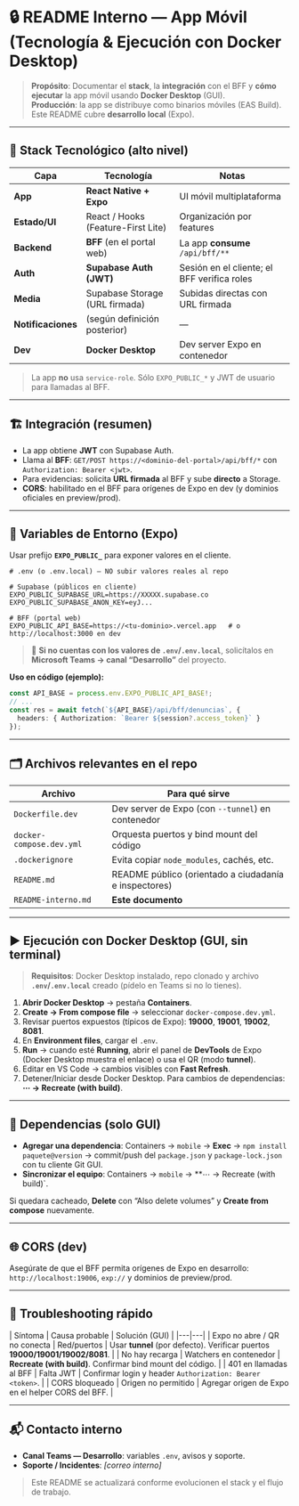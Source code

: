 # 🔒 README Interno — App Móvil (Tecnología & Ejecución con Docker Desktop)

> **Propósito**: Documentar el **stack**, la **integración** con el BFF y **cómo ejecutar** la app móvil usando **Docker Desktop** (GUI).  
> **Producción**: la app se distribuye como binarios móviles (EAS Build). Este README cubre **desarrollo local** (Expo).

---

## 🧰 Stack Tecnológico (alto nivel)

| Capa | Tecnología | Notas |
|---|---|---|
| **App** | **React Native + Expo** | UI móvil multiplataforma |
| **Estado/UI** | React / Hooks (Feature-First Lite) | Organización por features |
| **Backend** | **BFF** (en el portal web) | La app **consume** `/api/bff/**` |
| **Auth** | **Supabase Auth (JWT)** | Sesión en el cliente; el BFF verifica roles |
| **Media** | Supabase Storage (URL firmada) | Subidas directas con URL firmada |
| **Notificaciones** | (según definición posterior) | — |
| **Dev** | **Docker Desktop** | Dev server Expo en contenedor |

> La app **no** usa `service-role`. Sólo `EXPO_PUBLIC_*` y JWT de usuario para llamadas al BFF.

---

## 🏗️ Integración (resumen)

- La app obtiene **JWT** con Supabase Auth.  
- Llama al **BFF**: `GET/POST https://<dominio-del-portal>/api/bff/*` con `Authorization: Bearer <jwt>`.  
- Para evidencias: solicita **URL firmada** al BFF y sube **directo** a Storage.  
- **CORS**: habilitado en el BFF para orígenes de Expo en dev (y dominios oficiales en preview/prod).

---

## 🔐 Variables de Entorno (Expo)

Usar prefijo **`EXPO_PUBLIC_`** para exponer valores en el cliente.

```env
# .env (o .env.local) — NO subir valores reales al repo

# Supabase (públicos en cliente)
EXPO_PUBLIC_SUPABASE_URL=https://XXXXX.supabase.co
EXPO_PUBLIC_SUPABASE_ANON_KEY=eyJ...

# BFF (portal web)
EXPO_PUBLIC_API_BASE=https://<tu-dominio>.vercel.app   # o http://localhost:3000 en dev
```

> 📌 **Si no cuentas con los valores de `.env`/`.env.local`**, solicítalos en **Microsoft Teams → canal “Desarrollo”** del proyecto.

**Uso en código (ejemplo):**
```ts
const API_BASE = process.env.EXPO_PUBLIC_API_BASE!;
// ...
const res = await fetch(`${API_BASE}/api/bff/denuncias`, {
  headers: { Authorization: `Bearer ${session?.access_token}` }
});
```

---

## 🗂️ Archivos relevantes en el repo

| Archivo | Para qué sirve |
|---|---|
| `Dockerfile.dev` | Dev server de Expo (con `--tunnel`) en contenedor |
| `docker-compose.dev.yml` | Orquesta puertos y bind mount del código |
| `.dockerignore` | Evita copiar `node_modules`, cachés, etc. |
| `README.md` | README público (orientado a ciudadanía e inspectores) |
| `README-interno.md` | **Este documento** |

---

## ▶️ Ejecución con **Docker Desktop** (GUI, sin terminal)

> **Requisitos**: Docker Desktop instalado, repo clonado y archivo **`.env`/`.env.local`** creado (pídelo en Teams si no lo tienes).

1. **Abrir Docker Desktop** → pestaña **Containers**.  
2. **Create → From compose file** → seleccionar `docker-compose.dev.yml`.  
3. Revisar puertos expuestos (típicos de Expo): **19000**, **19001**, **19002**, **8081**.  
4. En **Environment files**, cargar el `.env`.  
5. **Run** → cuando esté **Running**, abrir el panel de **DevTools** de Expo (Docker Desktop muestra el enlace) o usa el QR (modo **tunnel**).  
6. Editar en VS Code → cambios visibles con **Fast Refresh**.  
7. Detener/Iniciar desde Docker Desktop. Para cambios de dependencias: **⋯ → Recreate (with build)**.

---

## 🔁 Dependencias (solo GUI)

- **Agregar una dependencia**: Containers → `mobile` → **Exec** → `npm install paquete@version` → commit/push del `package.json` y `package-lock.json` con tu cliente Git GUI.  
- **Sincronizar el equipo**: Containers → `mobile` → **⋯ → Recreate (with build)`.

Si quedara cacheado, **Delete** con “Also delete volumes” y **Create from compose** nuevamente.

---

## 🌐 CORS (dev)
Asegúrate de que el BFF permita orígenes de Expo en desarrollo:  
`http://localhost:19006`, `exp://` y dominios de preview/prod.

---

## 🧯 Troubleshooting rápido

| Síntoma | Causa probable | Solución (GUI) |
|---|---|
| Expo no abre / QR no conecta | Red/puertos | Usar **tunnel** (por defecto). Verificar puertos **19000/19001/19002/8081**. |
| No hay recarga | Watchers en contenedor | **Recreate (with build)**. Confirmar bind mount del código. |
| 401 en llamadas al BFF | Falta JWT | Confirmar login y header `Authorization: Bearer <token>`. |
| CORS bloqueado | Origen no permitido | Agregar origen de Expo en el helper CORS del BFF. |

---

## 📬 Contacto interno
- **Canal Teams — Desarrollo**: variables `.env`, avisos y soporte.  
- **Soporte / Incidentes**: _[correo interno]_

> Este README se actualizará conforme evolucionen el stack y el flujo de trabajo.
